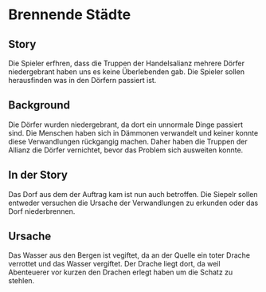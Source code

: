# Brennende Städte

## Story
Die Spieler erfhren, dass die Truppen der Handelsalianz mehrere Dörfer niedergebrant haben uns es keine Überlebenden gab.
Die Spieler sollen herausfinden was in den Dörfern passiert ist. 

## Background
Die Dörfer wurden niedergebrant, da dort ein unnormale Dinge passiert sind. Die Menschen haben sich in Dämmonen verwandelt und keiner konnte 
diese Verwandlungen rückgangig machen. Daher haben die Truppen der Allianz die Dörfer vernichtet, bevor das Problem sich ausweiten konnte.

## In der Story
Das Dorf aus dem der Auftrag kam ist nun auch betroffen. Die Siepelr sollen entweder versuchen die Ursache der Verwandlungen zu erkunden
oder das Dorf niederbrennen.

## Ursache 
Das Wasser aus den Bergen ist vegiftet, da an der Quelle ein toter Drache verrottet und das Wasser vergiftet.
Der Drache liegt dort, da weil Abenteuerer vor kurzen den Drachen erlegt haben um die Schatz zu stehlen. 